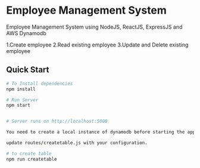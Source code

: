 # Employee Management System

Employee Management System using NodeJS, ReactJS, ExpressJS and AWS Dynamodb

1.Create employee
2.Read existing employee
3.Update and Delete existing employee

## Quick Start

```bash 
# To Install dependencies 
npm install

# Run Server
npm start


# Server runs on http://localhost:5000 

You need to create a local instance of dynamodb before starting the application and install aws cli

update routes/createtable.js with your configuration.

# to create table
npm run createtable
